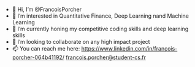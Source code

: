 - 👋 Hi, I’m @FrancoisPorcher
- 👀 I’m interested in Quantitative Finance, Deep Learning nand Machine Learning
- 🌱 I’m currently honing my competitive coding skills and deep learning skills
- 💞️ I’m looking to collaborate on any high impact project
- 📫 You can reach me here: 
https://www.linkedin.com/in/françois-porcher-064b41192/
francois.porcher@student-cs.fr

<!---
FrancoisPorcher/FrancoisPorcher is a ✨ special ✨ repository because its `README.md` (this file) appears on your GitHub profile.
You can click the Preview link to take a look at your changes.
--->
